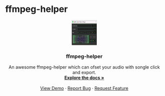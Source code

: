# ffmpeg-helper

<div align="center">
  <a href="[ffmpeg-helper](https://github.com/pyvfx-com/ffmpeg-helper)">
    <img src="/screenshot/Screenshot%202024-11-23%20210735.png" alt="Logo" width="80" height="80">
  </a>

  <h3 align="center">ffmpeg-helper</h3>

  <p align="center">
    An awesome ffmpeg-helper which can ofset your audio with songle click and export.
    <br />
    <a href="https://github.com/"><strong>Explore the docs »</strong></a>
    <br />
    <br />
    <a href="[https://github.com/othneildrew/Best-README-Template](https://github.com/)">View Demo</a>
    ·
    <a href="[https://github.com/othneildrew/Best-README-Template/issues](https://github.com/)">Report Bug</a>
    ·
    <a href="https://github.com/">Request Feature</a>
  </p>
</div>
